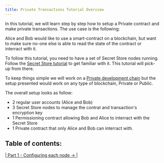```yaml
---
title: Private Transactions Tutorial Overview
---
```


In this tutorial, we will learn step by step how to setup a Private contract and make private transactions. The use case is the following:

Alice and Bob would like to use a smart-contract on a blockchain, but want to make sure no-one else is able to read the state of the contract or interract with it.

To follow this tutorial, you need to have a set of Secret Store nodes running. Follow the [Secret Store tutorial](https://wiki.parity.io/Secret-Store-Tutorial-overview) to get familiar with it. This tutorial will pick-up from there.
 

To keep things simple we will work on a [Private development chain](Private-development-chain) but the setup presented would work on any type of blockchain, Private or Public.


The overall setup looks as follow:

- 2 regular user accounts (Alice and Bob) 
- 3 Secret Store nodes to manage the contrat and transaction's encryption key
- 1 Permissioning contract allowing Bob and Alice to interract with the Secret Store
- 1 Private contract that only Alice and Bob can interract with.


## Table of contents:

|[ Part 1 - Configuring each node → ](Private-Transactions-Tutorial-1.md)|


